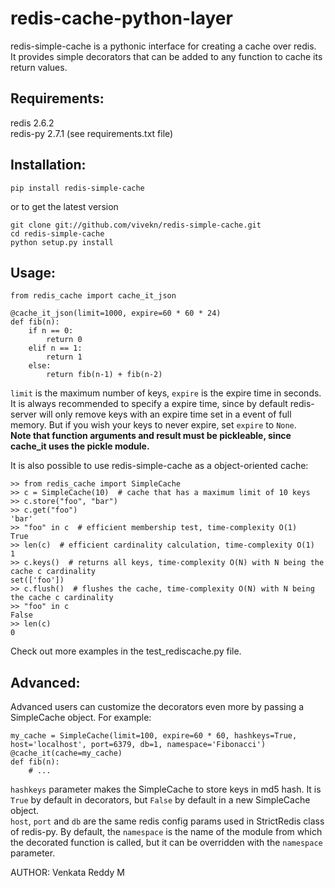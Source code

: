 # redis-cache-python-layer
redis-simple-cache is a pythonic interface for creating a cache over redis.  
It provides simple decorators that can be added to any function to cache its return values.

Requirements:
-------------
redis 2.6.2  
redis-py 2.7.1 (see requirements.txt file)

Installation:
-------------

    pip install redis-simple-cache

or to get the latest version

    git clone git://github.com/vivekn/redis-simple-cache.git
    cd redis-simple-cache
    python setup.py install

Usage:
------

    from redis_cache import cache_it_json

    @cache_it_json(limit=1000, expire=60 * 60 * 24)
    def fib(n):
        if n == 0:
            return 0
        elif n == 1:
            return 1
        else:
            return fib(n-1) + fib(n-2)

`limit` is the maximum number of keys, `expire` is the expire time in seconds.  
It is always recommended to specify a expire time, since by default redis-server will only remove keys with an expire time set in a event of full memory. But if you wish your keys to never expire, set `expire` to `None`.  
**Note that function arguments and result must be pickleable, since cache_it uses the pickle module.**

It is also possible to use redis-simple-cache as a object-oriented cache:
        
    >> from redis_cache import SimpleCache
    >> c = SimpleCache(10)  # cache that has a maximum limit of 10 keys
    >> c.store("foo", "bar")
    >> c.get("foo")
    'bar'
    >> "foo" in c  # efficient membership test, time-complexity O(1)
    True
    >> len(c)  # efficient cardinality calculation, time-complexity O(1)
    1
    >> c.keys()  # returns all keys, time-complexity O(N) with N being the cache c cardinality
    set(['foo'])
    >> c.flush()  # flushes the cache, time-complexity O(N) with N being the cache c cardinality
    >> "foo" in c
    False
    >> len(c)
    0

Check out more examples in the test_rediscache.py file.

Advanced:
---------
Advanced users can customize the decorators even more by passing a SimpleCache object. For example:
    
    my_cache = SimpleCache(limit=100, expire=60 * 60, hashkeys=True, host='localhost', port=6379, db=1, namespace='Fibonacci')
    @cache_it(cache=my_cache)
    def fib(n):
        # ...

`hashkeys` parameter makes the SimpleCache to store keys in md5 hash. It is `True` by default in decorators, but `False` by default in a new SimpleCache object.  
`host`, `port` and `db` are the same redis config params used in StrictRedis class of redis-py.
By default, the `namespace` is the name of the module from which the decorated function is called, but it can be overridden with the `namespace` parameter. 

AUTHOR: Venkata Reddy M
